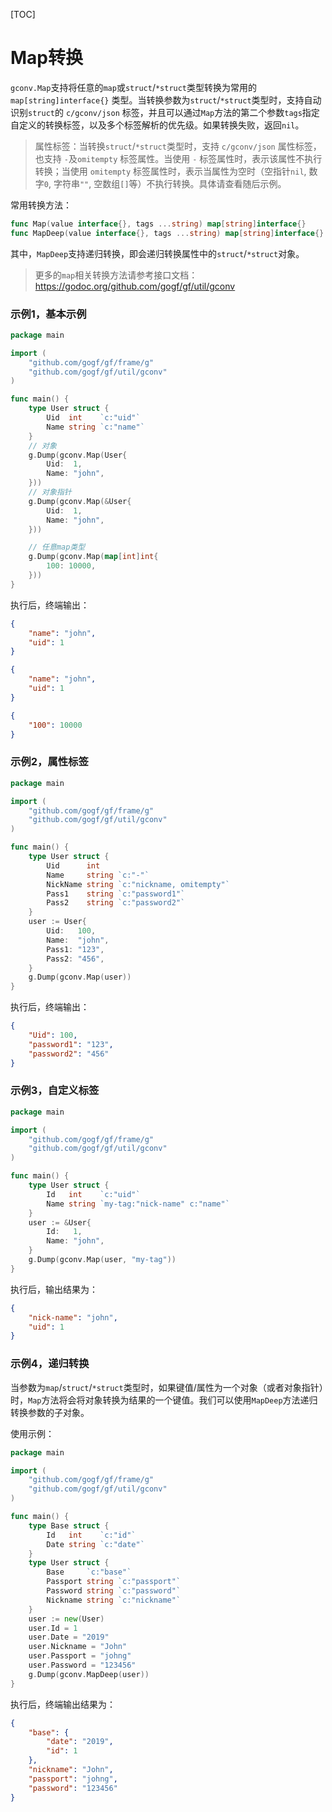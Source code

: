 [TOC]

# Map转换

`gconv.Map`支持将任意的`map`或`struct`/`*struct`类型转换为常用的 `map[string]interface{}` 类型。当转换参数为`struct`/`*struct`类型时，支持自动识别`struct`的 `c/gconv/json` 标签，并且可以通过`Map`方法的第二个参数`tags`指定自定义的转换标签，以及多个标签解析的优先级。如果转换失败，返回`nil`。

> 属性标签：当转换`struct`/`*struct`类型时，支持 `c/gconv/json` 属性标签，也支持 `-`及`omitempty` 标签属性。当使用 `-` 标签属性时，表示该属性不执行转换；当使用 `omitempty` 标签属性时，表示当属性为空时（空指针`nil`, 数字`0`, 字符串`""`, 空数组`[]`等）不执行转换。具体请查看随后示例。

常用转换方法：
```go
func Map(value interface{}, tags ...string) map[string]interface{}
func MapDeep(value interface{}, tags ...string) map[string]interface{}
```
其中，`MapDeep`支持递归转换，即会递归转换属性中的`struct`/`*struct`对象。

> 更多的`map`相关转换方法请参考接口文档：https://godoc.org/github.com/gogf/gf/util/gconv

### 示例1，基本示例
```go
package main

import (
	"github.com/gogf/gf/frame/g"
	"github.com/gogf/gf/util/gconv"
)

func main() {
	type User struct {
		Uid  int    `c:"uid"`
		Name string `c:"name"`
	}
	// 对象
	g.Dump(gconv.Map(User{
		Uid:  1,
		Name: "john",
	}))
	// 对象指针
	g.Dump(gconv.Map(&User{
		Uid:  1,
		Name: "john",
	}))

	// 任意map类型
	g.Dump(gconv.Map(map[int]int{
		100: 10000,
	}))
}
```
执行后，终端输出：
```json
{
    "name": "john",
    "uid": 1
}

{
    "name": "john",
    "uid": 1
}

{
    "100": 10000
}
```

### 示例2，属性标签

```go
package main

import (
	"github.com/gogf/gf/frame/g"
	"github.com/gogf/gf/util/gconv"
)

func main() {
	type User struct {
		Uid      int
		Name     string `c:"-"`
		NickName string `c:"nickname, omitempty"`
		Pass1    string `c:"password1"`
		Pass2    string `c:"password2"`
	}
	user := User{
		Uid:   100,
		Name:  "john",
		Pass1: "123",
		Pass2: "456",
	}
	g.Dump(gconv.Map(user))
}
```
执行后，终端输出：
```json
{
    "Uid": 100,
    "password1": "123",
    "password2": "456"
}
```
### 示例3，自定义标签

```go
package main

import (
	"github.com/gogf/gf/frame/g"
	"github.com/gogf/gf/util/gconv"
)

func main() {
	type User struct {
		Id   int    `c:"uid"`
		Name string `my-tag:"nick-name" c:"name"`
	}
	user := &User{
		Id:   1,
		Name: "john",
	}
	g.Dump(gconv.Map(user, "my-tag"))
}
```
执行后，输出结果为：
```json
{
	"nick-name": "john",
	"uid": 1
}
```




### 示例4，递归转换

当参数为`map`/`struct`/`*struct`类型时，如果键值/属性为一个对象（或者对象指针）时，`Map`方法将会将对象转换为结果的一个键值。我们可以使用`MapDeep`方法递归转换参数的子对象。

使用示例：

```go
package main

import (
	"github.com/gogf/gf/frame/g"
	"github.com/gogf/gf/util/gconv"
)

func main() {
	type Base struct {
		Id   int    `c:"id"`
		Date string `c:"date"`
	}
	type User struct {
		Base     `c:"base"`
		Passport string `c:"passport"`
		Password string `c:"password"`
		Nickname string `c:"nickname"`
	}
	user := new(User)
	user.Id = 1
	user.Date = "2019"
	user.Nickname = "John"
	user.Passport = "johng"
	user.Password = "123456"
	g.Dump(gconv.MapDeep(user))
}
```
执行后，终端输出结果为：
```json
{
    "base": {
        "date": "2019",
        "id": 1
    },
    "nickname": "John",
    "passport": "johng",
    "password": "123456"
}
```